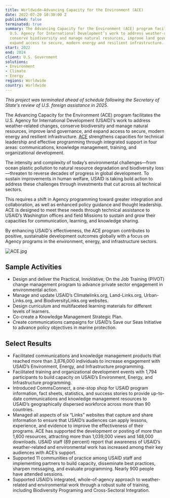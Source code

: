 ```yaml
---
title: Worldwide—Advancing Capacity for the Environment (ACE)
date: 2022-07-20 10:30:00 Z
published: false
terminated: true
summary: The Advancing Capacity for the Environment (ACE) program facilitates the
  U.S. Agency for International Development’s work to address weather-related events,
  conserve biodiversity and manage natural resources, improve land governance, and
  expand access to secure, modern energy and resilient infrastructure.
start: 2022
end: 2024
client: U.S. Government
solutions:
- Environment
- Climate
- Energy
regions: Worldwide
country: Worldwide
---
```


<aside><em>This project was terminated ahead of schedule following the Secretary of State's review of U.S. foreign assistance in 2025.</em></aside>

The Advancing Capacity for the Environment (ACE) program facilitates the U.S. Agency for International Development (USAID)’s work to address weather-related changes, conserve biodiversity and manage natural resources, improve land governance, and expand access to secure, modern energy and resilient infrastructure. [ACE](https://www.climatelinks.org/resources/advancing-capacity-environment-ace-program-fact-sheet) strengthens capacities for technical leadership and effective programming through integrated support in four areas: communications, knowledge management, training, and organizational development.

The intensity and complexity of today’s environmental challenges—from ocean plastic pollution to natural resource degradation and biodiversity loss—threaten to reverse decades of progress in global development. To sustain improvements in human welfare, USAID is taking bold action to address these challenges through investments that cut across all technical sectors.

This requires a shift in Agency programming toward greater integration and collaboration, as well as enhanced policy guidance and thought leadership. ACE is designed to meet these needs through technical assistance to USAID’s Washington offices and field Missions to sustain and grow their capacities for communication, learning, and knowledge sharing.

By enhancing USAID's effectiveness, the ACE program contributes to positive, sustainable development outcomes globally with a focus on Agency programs in the environment, energy, and infrastructure sectors.

![ACE.jpg](/uploads/ACE.jpg)

## Sample Activities

* Design and deliver the Practical, InnoVative, On the Job Training (PIVOT) change management program to advance private sector engagement in environmental action.
* Manage and update USAID’s Climatelinks.org, Land-Links.org, Urban-Links.org, and BiodiversityLinks.org websites.
* Design curriculum and multifaceted learning materials for different levels of learners.
* Co-create a Knowledge Management Strategic Plan.
* Create communications campaigns for USAID’s Save our Seas Initiative to advance policy objectives in marine protection.

## Select Results

* Facilitated communications and knowledge management products that reached more than 3,876,000 individuals to increase engagement with USAID’s Environment, Energy, and Infrastructure programming.
* Facilitated training and organizational development events with 1,794 participants to build capacity on USAID’s Environment, Energy, and Infrastructure programming.
* Introduced CommsConnect, a one-stop shop for USAID program information, fact sheets, statistics, and success stories to provide up-to-date communications and knowledge management resources to USAID’s geographically dispersed workforce across more than 90 countries.
* Managed all aspects of six “Links” websites that capture and share information to ensure that USAID’s audiences can apply lessons, experience, and evidence to improve the effectiveness of their programs. ACE has supported the development or posting of more than 1,600 resources, attracting more than 1,039,000 views and 148,000 downloads.  USAID staff (89 percent) report that awareness of USAID’s weather-related and environmental work has increased among their key audiences with ACE’s support.
* Supported 11 communities of practice among USAID staff and implementing partners to build capacity, disseminate best practices, sharpen messaging, and evaluate programming. Nearly 900 people have attended sessions.
* Supported USAID’s integrated, whole-of-agency approach to weather-related and environmental work through a robust suite of training, including Biodiversity Programing and Cross-Sectoral Integration.
